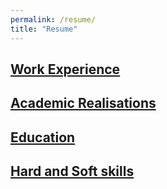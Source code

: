 ```yaml
---
permalink: /resume/
title: "Resume"
---
```


## [Work Experience](experience.md)

## [Academic Realisations](academic.md) 

## [Education](education.md)

## [Hard and Soft skills](skills.md) 

<!-- <iframe src="/_resume/figure.html" height="1000px" width="100%" style="border:none;"></iframe> -->




